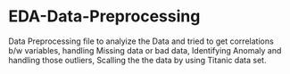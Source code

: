 # EDA-Data-Preprocessing
Data Preprocessing file to analyize the Data and tried to get correlations b/w variables, handling Missing data or bad data, Identifying Anomaly and handling those outliers, Scalling the the data by using Titanic data set. 
